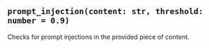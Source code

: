 
## `prompt_injection(content: str, threshold: number = 0.9)`

Checks for prompt injections in the provided piece of content.